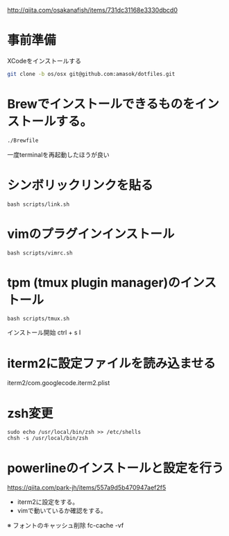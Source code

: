 

http://qiita.com/osakanafish/items/731dc31168e3330dbcd0
# 事前準備
XCodeをインストールする

```sh
git clone -b os/osx git@github.com:amasok/dotfiles.git
```

# Brewでインストールできるものをインストールする。

```sh
./Brewfile
```
一度terminalを再起動したほうが良い

# シンボリックリンクを貼る

```
bash scripts/link.sh
```

# vimのプラグインインストール

```
bash scripts/vimrc.sh
```

# tpm (tmux plugin manager)のインストール

```
bash scripts/tmux.sh
```
インストール開始
ctrl + s I

# iterm2に設定ファイルを読み込ませる

iterm2/com.googlecode.iterm2.plist

# zsh変更

```
sudo echo /usr/local/bin/zsh >> /etc/shells
chsh -s /usr/local/bin/zsh
```

# powerlineのインストールと設定を行う
https://qiita.com/park-jh/items/557a9d5b470947aef2f5

- iterm2に設定をする。
- vimで動いているか確認をする。

※ フォントのキャッシュ削除
fc-cache -vf
